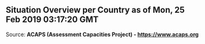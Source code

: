 ## Situation Overview per Country as of Mon, 25 Feb 2019 03:17:20 GMT

Source: **ACAPS (Assessment Capacities Project) - https://www.acaps.org**